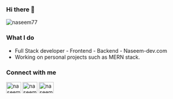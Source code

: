 ### Hi there 👋

<p align="left"> <img src="https://komarev.com/ghpvc/?username=Naseem77&label=Profile%20views&color=0e75b6&style=flat" alt="naseem77" /> </p>

### What I do

- Full Stack developer - Frontend - Backend - Naseem-dev.com
- Working on personal projects such as MERN stack.


### Connect with me

<p align="left">
<a href="https://www.linkedin.com/in/naseem-ali" target="blank"><img align="center" src="https://raw.githubusercontent.com/rahuldkjain/github-profile-readme-generator/master/src/images/icons/Social/linked-in-alt.svg" alt="naseem77" height="30" width="40" /></a>
<a href="www.facebook.com" target="blank"><img align="center" src="https://raw.githubusercontent.com/rahuldkjain/github-profile-readme-generator/master/src/images/icons/Social/facebook.svg" alt="naseem77" height="30" width="40" /></a>
<a href="www.instgram.com" target="blank"><img align="center" src="https://raw.githubusercontent.com/rahuldkjain/github-profile-readme-generator/master/src/images/icons/Social/instagram.svg" alt="naseem77" height="30" width="40" /></a>
</p>


<!---
[![Linkedin Badge](https://img.shields.io/badge/-LinkedIn-blue?style=flat-square&logo=Linkedin&logoColor=white&link=https://www.linkedin.com/in/naseem-ali/)](https://www.linkedin.com/in/naseem-ali)
[![Gmail Badge](https://img.shields.io/badge/-Gmail-d14836?style=flat-square&logo=Gmail&logoColor=white&link=mailto:naseem-ali@hotmail.com)](mailto:naseem-ali@hotmail.com)
--->
